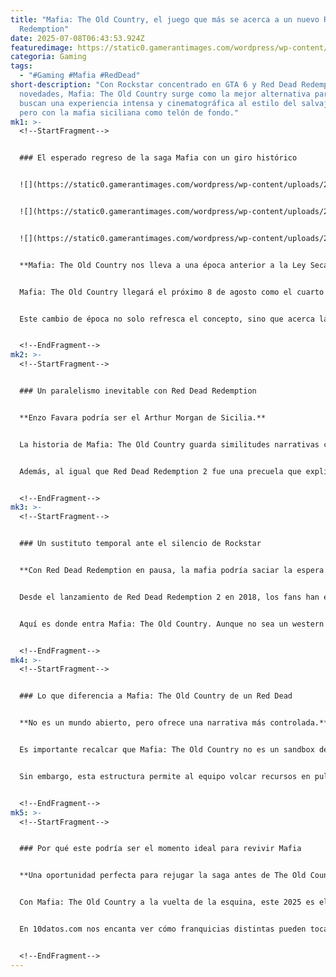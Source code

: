 ```yaml
---
title: "Mafia: The Old Country, el juego que más se acerca a un nuevo Red Dead
  Redemption"
date: 2025-07-08T06:43:53.924Z
featuredimage: https://static0.gamerantimages.com/wordpress/wp-content/uploads/2025/07/mafia-old-country-steam-pic-ezno-with-knife.jpg?q=70&fit=crop&w=1140&h=&dpr=1
categoria: Gaming
tags:
  - "#Gaming #Mafia #RedDead"
short-description: "Con Rockstar concentrado en GTA 6 y Red Dead Redemption sin
  novedades, Mafia: The Old Country surge como la mejor alternativa para quienes
  buscan una experiencia intensa y cinematográfica al estilo del salvaje oeste,
  pero con la mafia siciliana como telón de fondo."
mk1: >-
  <!--StartFragment-->


  ### El esperado regreso de la saga Mafia con un giro histórico


  ![](https://static0.gamerantimages.com/wordpress/wp-content/uploads/2025/05/mafia-the-old-country-enzo-horse-chase-cropped.jpg?q=49&fit=crop&w=750&h=422&dpr=2)


  ![](https://static0.gamerantimages.com/wordpress/wp-content/uploads/2025/07/red-dead-online-strange-tales-of-the-west-new-update-released.jpg?q=49&fit=crop&w=750&h=422&dpr=2)


  ![](https://static0.gamerantimages.com/wordpress/wp-content/uploads/2025/05/mafia-the-old-country_battle.jpg?q=49&fit=crop&w=750&h=422&dpr=2)


  **Mafia: The Old Country nos lleva a una época anterior a la Ley Seca.**


  Mafia: The Old Country llegará el próximo 8 de agosto como el cuarto título principal de la saga y el segundo desarrollado por Hangar 13. Esta vez, el juego dará un giro único al situarse cronológicamente antes de todos los demás, incluso antes de los años 30 que exploró el primer Mafia. Ambientado en Sicilia, el título nos promete un viaje a los orígenes del crimen organizado, donde seguiremos a Enzo Favara, un joven ansioso por hacerse un nombre dentro de la Familia.


  Este cambio de época no solo refresca el concepto, sino que acerca la ambientación a un tono casi western, con un aire rural y violento que recuerda inevitablemente a Red Dead Redemption. Entre viñedos, villas antiguas y campos abiertos, el nuevo escenario se siente tan cargado de historia y peligro como el lejano oeste.


  <!--EndFragment-->
mk2: >-
  <!--StartFragment-->


  ### Un paralelismo inevitable con Red Dead Redemption


  **Enzo Favara podría ser el Arthur Morgan de Sicilia.**


  La historia de Mafia: The Old Country guarda similitudes narrativas claras con Red Dead Redemption 2. Así como Arthur Morgan y John Marston se debatían entre la lealtad al Van der Linde gang y el peso moral de sus actos, Enzo Favara deberá enfrentar las consecuencias de unirse a la mafia. Este conflicto interno promete ser el corazón del relato, explorando cómo las decisiones personales terminan marcando el destino de un hombre.


  Además, al igual que Red Dead Redemption 2 fue una precuela que explicó los eventos que conducirían al primer juego, The Old Country sirve como el punto de partida que cimentará los cimientos del universo Mafia. Es una historia de orígenes con tintes trágicos, donde veremos el surgimiento de códigos de honor, traiciones y la consolidación de un imperio criminal.


  <!--EndFragment-->
mk3: >-
  <!--StartFragment-->


  ### Un sustituto temporal ante el silencio de Rockstar


  **Con Red Dead Redemption en pausa, la mafia podría saciar la espera.**


  Desde el lanzamiento de Red Dead Redemption 2 en 2018, los fans han esperado algún tipo de expansión, secuela o incluso remasterización oficial del primer juego. Pero Rockstar ha concentrado todos sus esfuerzos en el desarrollo de Grand Theft Auto 6, cuyo estreno recién está previsto para mayo de 2026. Eso significa, en el mejor de los casos, varios años más sin nuevas historias del viejo oeste.


  Aquí es donde entra Mafia: The Old Country. Aunque no sea un western clásico, sus elementos —armas de época como revólveres, rifles de cerrojo y dinamita, persecuciones a caballo y a pie en parajes rurales— evocan esa misma sensación de ley sin ley. Para los jugadores que añoran la atmósfera cruda y cinematográfica de Red Dead, este nuevo título puede convertirse en la experiencia más cercana que tendremos en mucho tiempo.


  <!--EndFragment-->
mk4: >-
  <!--StartFragment-->


  ### Lo que diferencia a Mafia: The Old Country de un Red Dead


  **No es un mundo abierto, pero ofrece una narrativa más controlada.**


  Es importante recalcar que Mafia: The Old Country no es un sandbox de mundo abierto al estilo de Red Dead Redemption. 2K y Hangar 13 han confirmado que el juego tendrá un diseño mucho más lineal, centrado en misiones con una historia guiada, similar a lo que fueron los Mafia anteriores. Esto puede decepcionar a quienes buscan perderse durante horas explorando un enorme mapa sin restricciones.


  Sin embargo, esta estructura permite al equipo volcar recursos en pulir cada escena y cada secuencia, logrando una narrativa mucho más enfocada, con altos valores de producción y cinemáticas que parecen sacadas de una superproducción. Precisamente esto fue lo que hizo destacar a Red Dead Redemption en su momento, no solo por el tamaño del mundo, sino por la calidad y cuidado con que contaba su historia.


  <!--EndFragment-->
mk5: >-
  <!--StartFragment-->


  ### Por qué este podría ser el momento ideal para revivir Mafia


  **Una oportunidad perfecta para rejugar la saga antes de The Old Country.**


  Con Mafia: The Old Country a la vuelta de la esquina, este 2025 es el año perfecto para volver a visitar la saga. Tanto si ya jugaste los títulos anteriores como si nunca te adentraste en este universo, revisitar Mafia Definitive Edition o Mafia II Remastered te permitirá apreciar mejor la evolución del crimen organizado desde sus humildes (y sangrientos) inicios en Sicilia hasta su consolidación en Estados Unidos.


  En 10datos.com nos encanta ver cómo franquicias distintas pueden tocar las mismas fibras emocionales en los jugadores. Mafia: The Old Country no es Red Dead Redemption, pero si echas de menos una historia cruda sobre criminales atrapados entre la lealtad y su propia redención, puede ser la dosis exacta que necesitas para llenar ese vacío mientras el oeste de Rockstar sigue en silencio.


  <!--EndFragment-->
---
```

